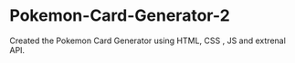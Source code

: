 # Pokemon-Card-Generator-2
Created the Pokemon Card Generator using HTML, CSS , JS and extrenal API.
